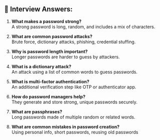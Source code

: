 
## 🧠 Interview Answers:

1. **What makes a password strong?**  
   A strong password is long, random, and includes a mix of characters.

2. **What are common password attacks?**  
   Brute force, dictionary attacks, phishing, credential stuffing.

3. **Why is password length important?**  
   Longer passwords are harder to guess by attackers.

4. **What is a dictionary attack?**  
   An attack using a list of common words to guess passwords.

5. **What is multi-factor authentication?**  
   An additional verification step like OTP or authenticator app.

6. **How do password managers help?**  
   They generate and store strong, unique passwords securely.

7. **What are passphrases?**  
   Long passwords made of multiple random or related words.

8. **What are common mistakes in password creation?**  
   Using personal info, short passwords, reusing old passwords
